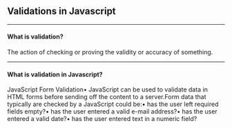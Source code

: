 ## Validations in Javascript



---

#### What is validation?

The action of checking or proving the validity or accuracy of something.

---

#### What is validation in Javascript?

JavaScript Form Validation• JavaScript can be used to validate data in HTML forms before sending off the content to a server.Form data that typically are checked by a JavaScript could be:• has the user left required fields empty?• has the user entered a valid e-mail address?• has the user entered a valid date?• has the user entered text in a numeric field?